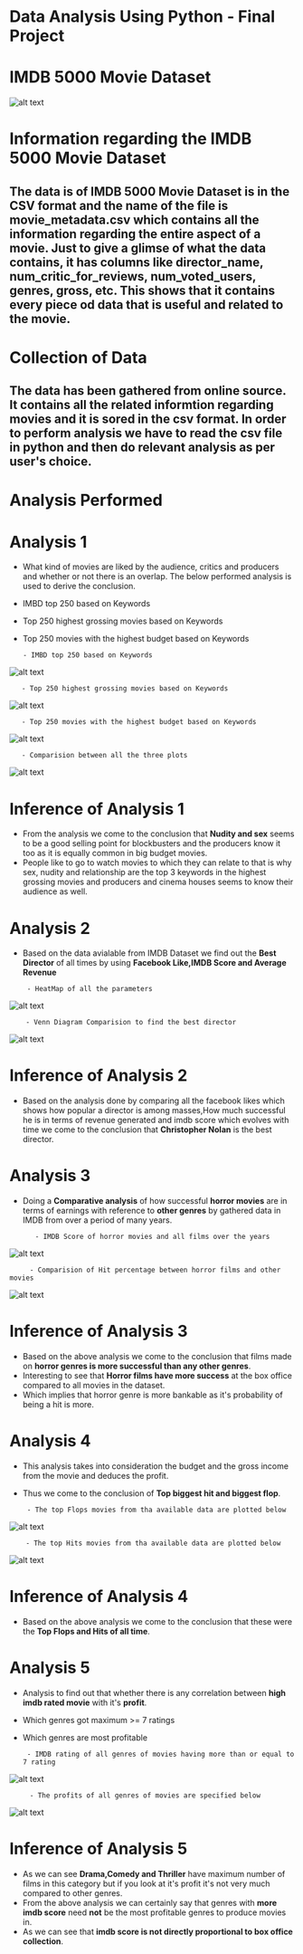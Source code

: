 
# Data Analysis Using Python - Final Project
# IMDB 5000 Movie Dataset

![alt text](https://github.com/kunalmsharma/sharma_kunal_spring2017/blob/master/Final/extra/imdb.jpg)

# Information regarding the IMDB 5000 Movie Dataset
## The data is of IMDB 5000 Movie Dataset is in the CSV format and the name of the file is movie_metadata.csv which contains all the information regarding the entire aspect of a movie. Just to give a glimse of what the data contains, it has columns like director_name, num_critic_for_reviews, num_voted_users, genres, gross, etc. This shows that it contains every piece od data that is useful and related to the movie.

# Collection of Data
## The data has been gathered from online source. It contains all the related informtion regarding movies and it is sored in the csv format. In order to perform analysis we have to read the csv file in python and then do relevant analysis as per user's choice.

# Analysis Performed

# Analysis 1

 - What kind of movies are liked by the audience, critics and producers and whether or not there is an overlap.
    The below performed analysis is used to derive the conclusion.
 - IMBD top 250 based on Keywords
 - Top 250 highest grossing movies based on Keywords
 - Top 250 movies with the highest budget based on Keywords

 
 
       - IMBD top 250 based on Keywords
 ![alt text](https://github.com/kunalmsharma/sharma_kunal_spring2017/blob/master/Final/analysis/ana_1/TopIMDBMoviesKeyword.png)
 
       - Top 250 highest grossing movies based on Keywords
 ![alt text](https://github.com/kunalmsharma/sharma_kunal_spring2017/blob/master/Final/analysis/ana_1/TopGrossingMoviesKeyword.png)
 
       - Top 250 movies with the highest budget based on Keywords
![alt text](https://github.com/kunalmsharma/sharma_kunal_spring2017/blob/master/Final/analysis/ana_1/TopHIghestBudgetKeyword.png)

       - Comparision between all the three plots
 
 ![alt text](https://github.com/kunalmsharma/sharma_kunal_spring2017/blob/master/Final/analysis/ana_1/Comparision.png)

# Inference of Analysis 1

 * From the analysis we come to the conclusion that **Nudity and sex** seems to be a good selling point for blockbusters and the producers know it too as it is equally common in big budget movies.
 * People like to go to watch movies to which they can relate to that is why sex, nudity and relationship are the top 3 keywords in the highest grossing movies and producers and cinema houses seems to know their audience as well.

# Analysis 2

 * Based on the data avialable from IMDB Dataset we find out the **Best Director** of all times by using **Facebook Like,IMDB Score and Average Revenue**

        - HeatMap of all the parameters
![alt text](https://github.com/kunalmsharma/sharma_kunal_spring2017/blob/master/Final/analysis/ana_2/HeatMap.png)

        - Venn Diagram Comparision to find the best director 
![alt text](https://github.com/kunalmsharma/sharma_kunal_spring2017/blob/master/Final/analysis/ana_2/BestDirector.png)        
        
# Inference of Analysis 2

 * Based on the analysis done by comparing all the facebook likes which shows how popular a director is among masses,How much successful he is in terms of revenue generated and imdb score which evolves with time we come to the conclusion that **Christopher Nolan** is the best director.

# Analysis 3

* Doing a **Comparative analysis** of how successful **horror movies** are in terms of earnings with reference to **other genres** by gathered data in IMDB from over a period of many years. 

         - IMDB Score of horror movies and all films over the years
![alt text](https://github.com/kunalmsharma/sharma_kunal_spring2017/blob/master/Final/analysis/ana_3/YearWiseIMDBMean.png)  

         - Comparision of Hit percentage between horror films and other movies
![alt text](https://github.com/kunalmsharma/sharma_kunal_spring2017/blob/master/Final/analysis/ana_3/Comparision.png)

# Inference of Analysis 3

 * Based on the above analysis we come to the conclusion that films made on **horror genres is more successful than any other genres**.
 * Interesting to see that **Horror films have more success** at the box office compared to all movies in the dataset. 
 * Which implies that horror genre is more bankable as it's probability of being a hit is more.

# Analysis 4

 * This analysis takes into consideration the budget and the gross income from the movie and deduces the profit.
 * Thus we come to the conclusion of **Top biggest hit and biggest flop**.
 
        - The top Flops movies from tha available data are plotted below
![alt text](https://github.com/kunalmsharma/sharma_kunal_spring2017/blob/master/Final/analysis/ana_4/TopFlops.png)           
        
        - The top Hits movies from tha available data are plotted below
![alt text](https://github.com/kunalmsharma/sharma_kunal_spring2017/blob/master/Final/analysis/ana_4/TopHits.png)        

# Inference of Analysis 4

  * Based on the above analysis we come to the conclusion that these were the **Top Flops and Hits of all time**.

# Analysis 5

  * Analysis to find out that whether there is any correlation between **high imdb rated movie** with it's **profit**.
  * Which genres got maximum >= 7 ratings
  * Which genres are most profitable
  
         - IMDB rating of all genres of movies having more than or equal to 7 rating
![alt text](https://github.com/kunalmsharma/sharma_kunal_spring2017/blob/master/Final/analysis/ana_5/HighIMDBHenres.png)  
         
         
         - The profits of all genres of movies are specified below
![alt text](https://github.com/kunalmsharma/sharma_kunal_spring2017/blob/master/Final/analysis/ana_5/ProfitofGenres.png)  
# Inference of Analysis 5

 * As we can see **Drama,Comedy and Thriller** have maximum number of films in this category but if you look at it's profit it's not very much compared to other genres.
 * From the above analysis we can certainly say that genres with **more imdb score** need **not** be the most profitable genres to produce movies in.
 * As we can see that **imdb score is not directly proportional to box office collection**.
